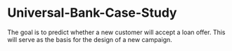 # Universal-Bank-Case-Study
The goal is to predict whether a new customer will accept a loan offer. This will serve as the basis for the design of a new campaign.
